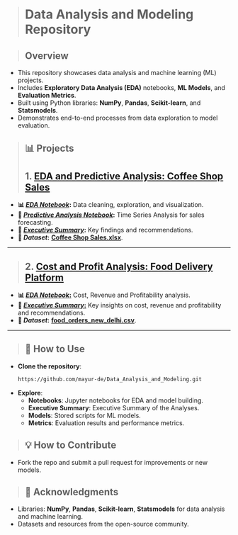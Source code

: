 > # **Data Analysis and Modeling Repository**

> ## **Overview**
- This repository showcases data analysis and machine learning (ML) projects.
- Includes **Exploratory Data Analysis (EDA)** notebooks, **ML Models**, and **Evaluation Metrics**.
- Built using Python libraries: **NumPy**, **Pandas**, **Scikit-learn**, and **Statsmodels**.
- Demonstrates end-to-end processes from data exploration to model evaluation.

> ## **📊 Projects**
> ## 1. [**EDA and Predictive Analysis: Coffee Shop Sales**](https://github.com/mayur-de/Data_Analysis_and_Modeling/tree/d72043d7dd34f4a845285f296844dfcaf542cbe3/EDA%20and%20Predictive%20Analysis-%20Coffee%20Shop%20Sales)

- **📊 [**_EDA Notebook_**](https://github.com/mayur-de/Data_Analysis_and_Modeling/blob/18b1faf14195c4cb1515476de57e312150714d2d/EDA%20-%20Coffee%20Shop%20Sales/Exploratory%20Data%20Analysis%20-%20Coffee%20Shop%20Sales.ipynb):** Data cleaning, exploration, and visualization.  
- **🔮 [**_Predictive Analysis Notebook_**](https://github.com/mayur-de/Data_Analysis_and_Modeling/blob/d72043d7dd34f4a845285f296844dfcaf542cbe3/EDA%20and%20Predictive%20Analysis-%20Coffee%20Shop%20Sales/Predictive%20Analysis%20-%20Coffee%20Shop%20Sales.ipynb):** Time Series Analysis for sales forecasting.  
- **📝 [**_Executive Summary_**](https://github.com/mayur-de/Data_Analysis_and_Modeling/blob/406272a071c35100437e3b226b51dd4d9162bf83/EDA%20-%20Coffee%20Shop%20Sales/Executive%20Summary%20-%20Maven%20Roasters.pdf):** Key findings and recommendations.  
- **📂 _Dataset_:** [**Coffee Shop Sales.xlsx**](https://github.com/mayur-de/Data_Analysis_and_Modeling/blob/32e2ae9f581d1ac7a645bd20fe5b55def181c732/Datasets/Coffee%20Shop%20Sales.xlsx).  
---
> ## 2. [**Cost and Profit Analysis: Food Delivery Platform**](https://github.com/mayur-de/Data_Analysis_and_Modeling/tree/ae4ead7a0326df3eac48b55a26140b7952bf9f26/Cost%20and%20Profit%20Analysis%20-%20Food%20Delivery%20Platform)
- **📊 [**_EDA Notebook_:**](https://github.com/mayur-de/Data_Analysis_and_Modeling/blob/c4190584b2b83c6170dbe3f28ef0eb42617db043/Cost%20and%20Profit%20Analysis%20-%20Food%20Delivery%20Platform/Food%20Delivery%20-%20Cost%20and%20Profitability.ipynb)** Cost, Revenue and Profitability analysis.  
- **📝 [**_Executive Summary_:**](https://github.com/mayur-de/Data_Analysis_and_Modeling/blob/c4190584b2b83c6170dbe3f28ef0eb42617db043/Cost%20and%20Profit%20Analysis%20-%20Food%20Delivery%20Platform/Executive%20Summary%20-%20Cost%20and%20Profit%20Analysis%20(Food%20Delivery%20Platform).pdf)** Key insights on cost, revenue and profitability and recommendations. 
- **📂 _Dataset_:** [**food_orders_new_delhi.csv**](https://github.com/mayur-de/Data_Analysis_and_Modeling/blob/c4190584b2b83c6170dbe3f28ef0eb42617db043/Datasets/food_orders_new_delhi.csv).
---

> ## **🚀 How to Use**
- **Clone the repository**:
  ```bash
  https://github.com/mayur-de/Data_Analysis_and_Modeling.git
  ```
- **Explore**:
  - **Notebooks**: Jupyter notebooks for EDA and model building.
  - **Executive Summary**: Executive Summary of the Analyses.
  - **Models**: Stored scripts for ML models.
  - **Metrics**: Evaluation results and performance metrics.


> ## **💡 How to Contribute**
- Fork the repo and submit a pull request for improvements or new models.

> ## **🎉 Acknowledgments**
- Libraries: **NumPy**, **Pandas**, **Scikit-learn**, **Statsmodels** for data analysis and machine learning.
- Datasets and resources from the open-source community.
